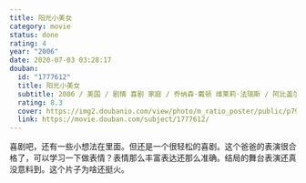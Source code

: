 ```yaml
---
title: 阳光小美女
category: movie
status: done
rating: 4
year: "2006"
date: 2020-07-03 03:28:17
douban:
  id: "1777612"
  title: 阳光小美女
  subtitle: 2006 / 美国 / 剧情 喜剧 家庭 / 乔纳森·戴顿 维莱莉·法瑞斯 / 阿比盖尔·布雷斯林 格雷戈·金尼尔
  rating: 8.3
  cover: https://img2.doubanio.com/view/photo/m_ratio_poster/public/p792394752.jpg
  link: https://movie.douban.com/subject/1777612/
---
```


喜剧吧，还有一些小想法在里面。但还是一个很轻松的喜剧。这个爸爸的表演很合格了，可以学习一下做表情？表情那么丰富表达还那么准确。结局的舞台表演还真没意料到。这个片子为啥还挺火。